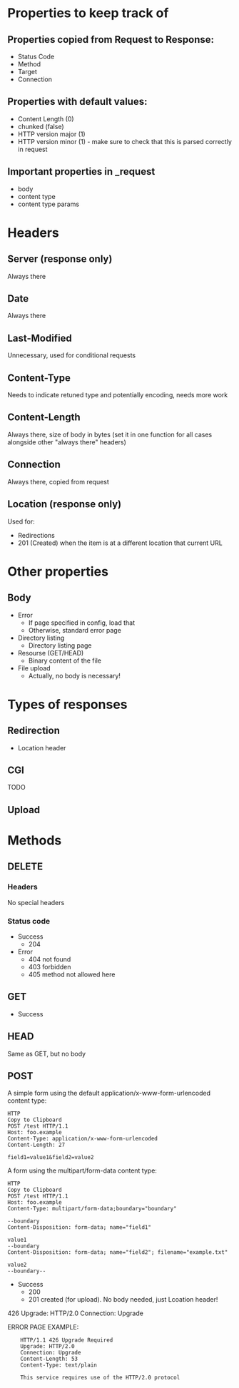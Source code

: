 # Properties to keep track of

## Properties copied from Request to Response:
- Status Code
- Method
- Target
- Connection

## Properties with default values:
- Content Length (0)
- chunked (false)
- HTTP version major (1)
- HTTP version minor (1) - make sure to check that this is parsed correctly in request

## Important properties in _request
- body
- content type
- content type params

# Headers

## Server (response only)
Always there

## Date
Always there

## Last-Modified
Unnecessary, used for conditional requests

## Content-Type
Needs to indicate retuned type and potentially encoding, needs more work

## Content-Length
Always there, size of body in bytes (set it in one function for all cases alongside other "always there" headers)

## Connection
Always there, copied from request

## Location (response only)
Used for:
- Redirections
- 201 (Created) when the item is at a different location that current URL



# Other properties

## Body
- Error
	- If page specified in config, load that
	- Otherwise, standard error page
- Directory listing
	- Directory listing page
- Resourse (GET/HEAD)
	- Binary content of the file
- File upload
	- Actually, no body is necessary!

# Types of responses

## Redirection

- Location header


## CGI
TODO

## Upload


##


# Methods

## DELETE

### Headers
No special headers

### Status code
- Success
	- 204
- Error
	- 404 not found
	- 403 forbidden
	- 405 method not allowed here

## GET
- Success

## HEAD
Same as GET, but no body

## POST

A simple form using the default application/x-www-form-urlencoded content type:

```
HTTP
Copy to Clipboard
POST /test HTTP/1.1
Host: foo.example
Content-Type: application/x-www-form-urlencoded
Content-Length: 27

field1=value1&field2=value2
```

A form using the multipart/form-data content type:

```
HTTP
Copy to Clipboard
POST /test HTTP/1.1
Host: foo.example
Content-Type: multipart/form-data;boundary="boundary"

--boundary
Content-Disposition: form-data; name="field1"

value1
--boundary
Content-Disposition: form-data; name="field2"; filename="example.txt"

value2
--boundary--
```

- Success
	- 200
	- 201 created (for upload). No body needed, just Lcoation header!




426
Upgrade: HTTP/2.0
Connection: Upgrade

ERROR PAGE EXAMPLE:

		HTTP/1.1 426 Upgrade Required
		Upgrade: HTTP/2.0
		Connection: Upgrade
		Content-Length: 53
		Content-Type: text/plain

		This service requires use of the HTTP/2.0 protocol